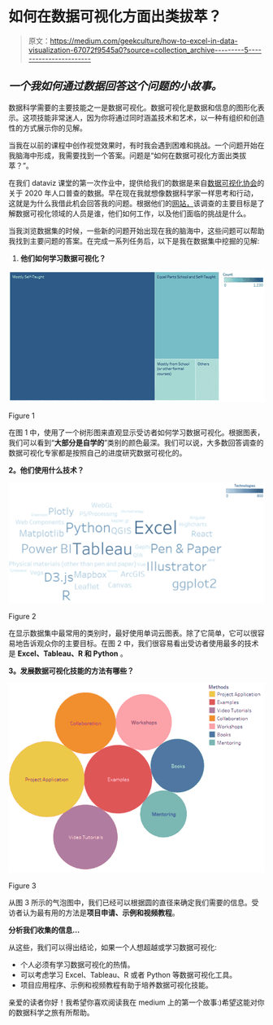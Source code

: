 # 如何在数据可视化方面出类拔萃？

> 原文：<https://medium.com/geekculture/how-to-excel-in-data-visualization-67072f9545a0?source=collection_archive---------5----------------------->

## *一个我如何通过数据回答这个问题的小故事。*

数据科学需要的主要技能之一是数据可视化。数据可视化是数据和信息的图形化表示。这项技能非常迷人，因为你将通过同时涵盖技术和艺术，以一种有组织和创造性的方式展示你的见解。

当我在以前的课程中创作视觉效果时，有时我会遇到困难和挑战。一个问题开始在我脑海中形成，我需要找到一个答案。问题是“如何在数据可视化方面出类拔萃？”。

在我们 dataviz 课堂的第一次作业中，提供给我们的数据是来自[数据可视化协会](https://www.datavisualizationsociety.com/)的关于 2020 年人口普查的数据。早在现在我就想像数据科学家一样思考和行动，这就是为什么我借此机会回答我的问题。根据他们的[网站，](https://www.datavisualizationsociety.com/census)该调查的主要目标是了解数据可视化领域的人员是谁，他们如何工作，以及他们面临的挑战是什么。

当我浏览数据集的时候，一些新的问题开始出现在我的脑海中，这些问题可以帮助我找到主要问题的答案。在完成一系列任务后，以下是我在数据集中挖掘的见解:

1.  **他们如何学习数据可视化？**

![](img/02216b6eccd34282567b9d38d8952d5b.png)

Figure 1

在图 1 中，使用了一个树形图来直观显示受访者如何学习数据可视化。根据图表，我们可以看到“**大部分是自学的**”类别的颜色最深。我们可以说，大多数回答调查的数据可视化专家都是按照自己的进度研究数据可视化的。

**2。他们使用什么技术？**

![](img/9716c7fa01b05cbbeed75c9df317263e.png)

Figure 2

在显示数据集中最常用的类别时，最好使用单词云图表。除了它简单，它可以很容易地告诉观众你的主要目标。在图 2 中，我们很容易看出受访者使用最多的技术是 **Excel、Tableau、R 和 Python** 。

**3。发展数据可视化技能的方法有哪些？**

![](img/0bfabf524dd0a2540c308354fe21ee1a.png)

Figure 3

从图 3 所示的气泡图中，我们已经可以根据圆的直径来确定我们需要的信息。受访者认为最有用的方法是**项目申请、示例和视频教程**。

**分析我们收集的信息…**

从这些，我们可以得出结论，如果一个人想超越或学习数据可视化:

*   个人必须有学习数据可视化的热情。
*   可以考虑学习 Excel、Tableau、R 或者 Python 等数据可视化工具。
*   项目应用程序、示例和视频教程有助于培养数据可视化技能。

亲爱的读者你好！我希望你喜欢阅读我在 medium 上的第一个故事:)希望这能对你的数据科学之旅有所帮助。
